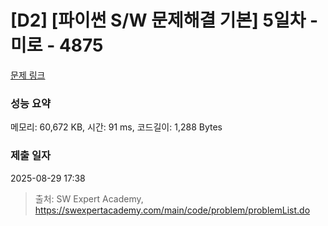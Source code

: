 # [D2] [파이썬 S/W 문제해결 기본] 5일차 - 미로 - 4875 

[문제 링크](https://swexpertacademy.com/main/code/problem/problemDetail.do?contestProbId=AWTQeET6QlADFAVT) 

### 성능 요약

메모리: 60,672 KB, 시간: 91 ms, 코드길이: 1,288 Bytes

### 제출 일자

2025-08-29 17:38



> 출처: SW Expert Academy, https://swexpertacademy.com/main/code/problem/problemList.do